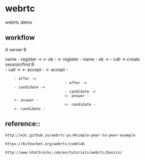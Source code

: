 webrtc
======

webrtc demo


workflow
------

A                      server                B

  name   - register ->
        <- ok -
                               <- register - name
                               - ok ->
        - call ->   create session/find B     
                               - call ->
                               <- accept -
        <- accept -

        - offer ->
                               - offer ->
        - candidate ->
                               - candidate ->
                               <- answer -
        <- answer -
                               <- candidate -
        <- candidate -






reference::
------

    http://w3c.github.io/webrtc-pc/#simple-peer-to-peer-example
    
    https://bitbucket.org/webrtc/codelab
    
    http://www.html5rocks.com/en/tutorials/webrtc/basics/
    
    
